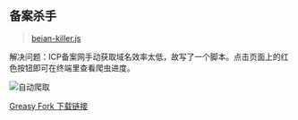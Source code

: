 ## 备案杀手

> [beian-killer.js](https://github.com/wuuconix/scripts/blob/main/beian-killer/beian-killer.js)

解决问题：ICP备案网手动获取域名效率太低，故写了一个脚本。点击页面上的红色按钮即可在终端里查看爬虫进度。

![自动爬取](https://s2.loli.net/2022/04/12/rBvQEUMVwAz1G4O.png)

[Greasy Fork 下载链接](https://greasyfork.org/zh-CN/scripts/443264-beian-killer-js)